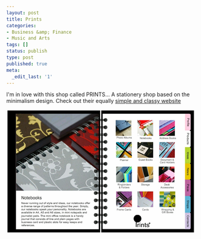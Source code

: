 ```yaml
---
layout: post
title: Prints
categories:
- Business &amp; Finance
- Music and Arts
tags: []
status: publish
type: post
published: true
meta:
  _edit_last: '1'
---
```

I'm in love with this shop called PRINTS... A stationery shop based on the minimalism design. Check out their equally [simple and classy website](http://www.prints-international.com/main.html)

[ ![](/img/prints_singapore.jpg "prints_singapore") ](http://share.sweska.net/files/prints_singapore.jpg)

